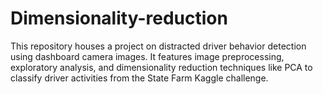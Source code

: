 # Dimensionality-reduction
This repository houses a project on distracted driver behavior detection using dashboard camera images. It features image preprocessing, exploratory analysis, and dimensionality reduction techniques like PCA to classify driver activities from the State Farm Kaggle challenge.
